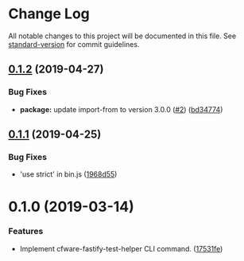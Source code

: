 # Change Log

All notable changes to this project will be documented in this file. See [standard-version](https://github.com/conventional-changelog/standard-version) for commit guidelines.

## [0.1.2](https://github.com/cfware/fastify-test-helper-cli/compare/v0.1.1...v0.1.2) (2019-04-27)


### Bug Fixes

* **package:** update import-from to version 3.0.0 ([#2](https://github.com/cfware/fastify-test-helper-cli/issues/2)) ([bd34774](https://github.com/cfware/fastify-test-helper-cli/commit/bd34774))



## [0.1.1](https://github.com/cfware/fastify-test-helper-cli/compare/v0.1.0...v0.1.1) (2019-04-25)


### Bug Fixes

* 'use strict' in bin.js ([1968d55](https://github.com/cfware/fastify-test-helper-cli/commit/1968d55))



# 0.1.0 (2019-03-14)


### Features

* Implement cfware-fastify-test-helper CLI command. ([17531fe](https://github.com/cfware/fastify-test-helper-cli/commit/17531fe))
